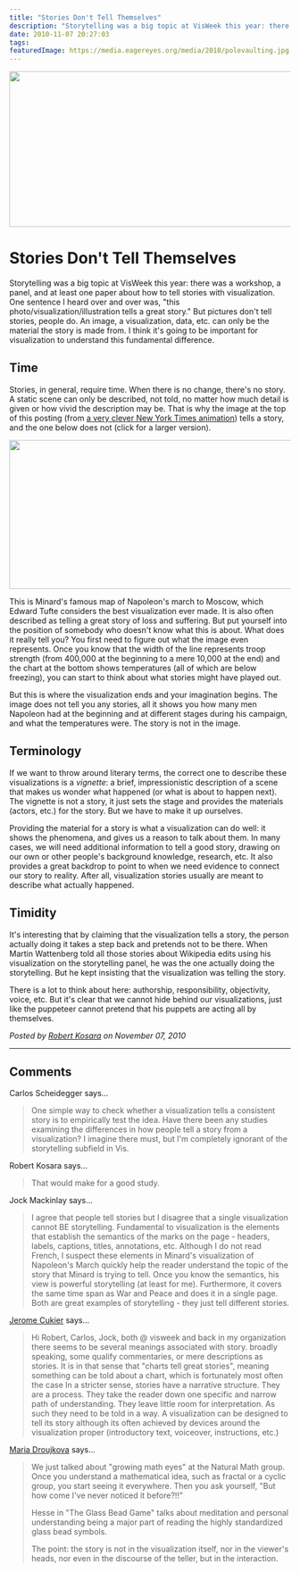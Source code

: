 ```yaml
---
title: "Stories Don't Tell Themselves"
description: "Storytelling was a big topic at VisWeek this year: there was a workshop, a panel, and at least one paper about how to tell stories with visualization. One sentence I heard over and over was, \"this photo/visualization/illustration tells a great story.\" But pictures don't tell stories, people do. An image, a visualization, data, etc. can only be the material the story is made from. I think it's going to be important for visualization to understand this fundamental difference."
date: 2010-11-07 20:27:03
tags: 
featuredImage: https://media.eagereyes.org/media/2010/polevaulting.jpg
---
```


<p><img src="https://media.eagereyes.org/media/2010/polevaulting.jpg" alt="" width="560" height="279" /></p>

# Stories Don't Tell Themselves

Storytelling was a big topic at VisWeek this year: there was a workshop, a panel, and at least one paper about how to tell stories with visualization. One sentence I heard over and over was, "this photo/visualization/illustration tells a great story." But pictures don't tell stories, people do. An image, a visualization, data, etc. can only be the material the story is made from. I think it's going to be important for visualization to understand this fundamental difference.

## Time

Stories, in general, require time. When there is no change, there's no story. A static scene can only be described, not told, no matter how much detail is given or how vivid the description may be. That is why the image at the top of this posting (from <a href="http://www.nytimes.com/interactive/2008/08/18/sports/olympics/18-pole-vault-graphic.html">a very clever New York Times animation</a>) tells a story, and the one below does not (click for a larger version).

<p class="img"><a href="http://eagereyes.org/media/2010/minard-large.jpg" rel="lightbox"><img src="https://media.eagereyes.org/media/2010/minard-small.jpg" alt="" width="560" height="267" /></a></p>

This is Minard's famous map of Napoleon's march to Moscow, which Edward Tufte considers the best visualization ever made. It is also often described as telling a great story of loss and suffering. But put yourself into the position of somebody who doesn't know what this is about. What does it really tell you? You first need to figure out what the image even represents. Once you know that the width of the line represents troop strength (from 400,000 at the beginning to a mere 10,000 at the end) and the chart at the bottom shows temperatures (all of which are below freezing), you can start to think about what stories might have played out.

But this is where the visualization ends and your imagination begins. The image does not tell you any stories, all it shows you how many men Napoleon had at the beginning and at different stages during his campaign, and what the temperatures were. The story is not in the image.

## Terminology

If we want to throw around literary terms, the correct one to describe these visualizations is a <em>vignette</em>: a brief, impressionistic description of a scene that makes us wonder what happened (or what is about to happen next). The vignette is not a story, it just sets the stage and provides the materials (actors, etc.) for the story. But we have to make it up ourselves.

Providing the material for a story is what a visualization can do well: it shows the phenomena, and gives us a reason to talk about them. In many cases, we will need additional information to tell a good story, drawing on our own or other people's background knowledge, research, etc. It also provides a great backdrop to point to when we need evidence to connect our story to reality. After all, visualization stories usually are meant to describe what actually happened.

## Timidity

It's interesting that by claiming that the visualization tells a story, the person actually doing it takes a step back and pretends not to be there. When Martin Wattenberg told all those stories about Wikipedia edits using his visualization on the storytelling panel, he was the one actually doing the storytelling. But he kept insisting that the visualization was telling the story.

There is a lot to think about here: authorship, responsibility, objectivity, voice, etc. But it's clear that we cannot hide behind our visualizations, just like the puppeteer cannot pretend that his puppets are acting all by themselves.


_Posted by <a href="/about">Robert Kosara</a> on November 07, 2010_


<aside class="comments">

---
## Comments

Carlos Scheidegger says…
>	One simple way to check whether a visualization tells a consistent story is to empirically test the idea. Have there been any studies examining the differences in how people tell a story from a visualization? I imagine there must, but I'm completely ignorant of the storytelling subfield in Vis. 

Robert Kosara says…
>	That would make for a good study. 

Jock Mackinlay says…
>	I agree that people tell stories but I disagree that a single visualization cannot BE storytelling.  Fundamental to visualization is the elements that establish the semantics of the marks on the page - headers, labels, captions, titles, annotations, etc.  Although I do not read French, I suspect these elements in Minard's visualization of Napoleon's March quickly help the reader understand the topic of the story that Minard is trying to tell.  Once you know the semantics, his view is powerful storytelling (at least for me).  Furthermore, it covers the same time span as War and Peace and does it in a single page.  Both are great examples of storytelling - they just tell different stories.

<a href="http://blog.oecdfactblog.org/" rel="nofollow noopener" target="_blank">Jerome Cukier</a> says…
>	Hi Robert, Carlos, Jock,
>	both @ visweek and back in my organization there seems to be several meanings associated with story.
>	broadly speaking, some qualify commentaries, or mere descriptions as stories. It is in that sense that "charts tell great stories", meaning something can be told about a chart, which is fortunately most often the case
>	In a stricter sense, stories have a narrative structure. They are a process. They take the reader down one specific and narrow path of understanding. They leave little room for interpretation. As such they need to be told in a way. A visualization can be designed to tell its story although its often achieved by devices around the visualization proper (introductory text, voiceover, instructions, etc.)
>	

<a href="http://www.naturalmath.com" rel="nofollow noopener" target="_blank">Maria Droujkova</a> says…
>	We just talked about "growing math eyes" at the Natural Math group. Once you understand a mathematical idea, such as fractal or a cyclic group, you start seeing it everywhere. Then you ask yourself, "But how come I've never noticed it before?!!"
>	
>	Hesse in "The Glass Bead Game" talks about meditation and personal understanding being a major part of reading the highly standardized glass bead symbols.
>	
>	The point: the story is not in the visualization itself, nor in the viewer's heads, nor even in the discourse of the teller, but in the interaction.

</aside>

